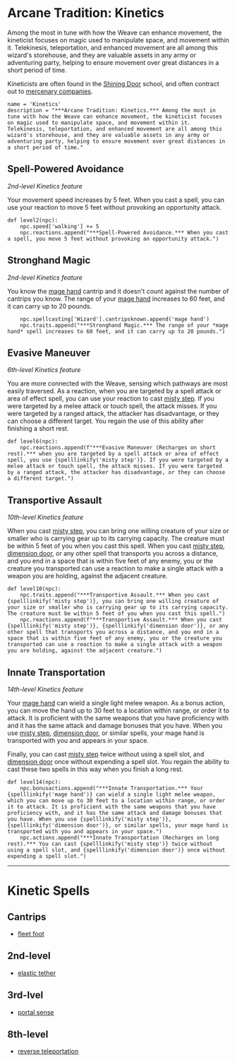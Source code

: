 # Arcane Tradition: Kinetics
Among the most in tune with how the Weave can enhance movement, the kineticist focuses on magic used to manipulate space, and movement within it. Telekinesis, teleportation, and enhanced movement are all among this wizard's storehouse, and they are valuable assets in any army or adventuring party, helping to ensure movement over great distances in a short period of time.

Kineticists are often found in the [Shining Door](../../Organizations/MageSchools/ShiningDoor.md) school, and often contract out to [mercenary companies](../../Organizations/MercCompanies/index.md). 

```
name = 'Kinetics'
description = "***Arcane Tradition: Kinetics.*** Among the most in tune with how the Weave can enhance movement, the kineticist focuses on magic used to manipulate space, and movement within it. Telekinesis, teleportation, and enhanced movement are all among this wizard's storehouse, and they are valuable assets in any army or adventuring party, helping to ensure movement over great distances in a short period of time."
```

## Spell-Powered Avoidance
*2nd-level Kinetics feature*

Your movement speed increases by 5 feet. When you cast a spell, you can use your reaction to move 5 feet without provoking an opportunity attack.

```
def level2(npc):
    npc.speed['walking'] += 5
    npc.reactions.append("***Spell-Powered Avoidance.*** When you cast a spell, you move 5 feet without provoking an opportunity attack.")
```

## Stronghand Magic
*2nd-level Kinetics feature*

You know the [mage hand](../../Magic/Spells/mage-hand.md) cantrip and it doesn't count against the number of cantrips you know. The range of your [mage hand](../../Magic/Spells/mage-hand.md) increases to 60 feet, and it can carry up to 20 pounds.

```
    npc.spellcasting['Wizard'].cantripsknown.append('mage hand')
    npc.traits.append("***Stronghand Magic.*** The range of your *mage hand* spell increases to 60 feet, and it can carry up to 20 pounds.")
```

## Evasive Maneuver
*6th-level Kinetics feature*

You are more connected with the Weave, sensing which pathways are most easily traversed. As a reaction, when you are targeted by a spell attack or area of effect spell, you can use your reaction to cast [misty step](../../Magic/Spells/misty-step.md). If you were targeted by a melee attack or touch spell, the attack misses. If you were targeted by a ranged attack, the attacker has disadvantage, or they can choose a different target. You regain the use of this ability after finishing a short rest.

```
def level6(npc):
    npc.reactions.append(f"***Evasive Maneuver (Recharges on short rest).*** when you are targeted by a spell attack or area of effect spell, you use {spelllinkify('misty step')}. If you were targeted by a melee attack or touch spell, the attack misses. If you were targeted by a ranged attack, the attacker has disadvantage, or they can choose a different target.")
```

## Transportive Assault
*10th-level Kinetics feature*

When you cast [misty step](../../Magic/Spells/misty-step.md), you can bring one willing creature of your size or smaller who is carrying gear up to its carrying capacity. The creature must be within 5 feet of you when you cast this spell. When you cast [misty step](../../Magic/Spells/misty-step.md), [dimension door](../../Magic/Spells/dimension-door.md), or any other spell that transports you across a distance, and you end in a space that is within five feet of any enemy, you or the creature you transported can use a reaction to make a single attack with a weapon you are holding, against the adjacent creature.

```
def level10(npc):
    npc.traits.append("***Transportive Assault.*** When you cast {spelllinkify('misty step')}, you can bring one willing creature of your size or smaller who is carrying gear up to its carrying capacity. The creature must be within 5 feet of you when you cast this spell.")
    npc.reactions.append(f"***Transportive Assault.*** When you cast {spelllinkify('misty step')}, {spelllinkify('dimension door')}, or any other spell that transports you across a distance, and you end in a space that is within five feet of any enemy, you or the creature you transported can use a reaction to make a single attack with a weapon you are holding, against the adjacent creature.")
```

## Innate Transportation
*14th-level Kinetics feature*

Your [mage hand](../../Magic/Spells/mage-hand.md) can wield a single light melee weapon. As a bonus action, you can move the hand up to 30 feet to a location within range, or order it to attack. It is proficient with the same weapons that you have proficiency with and it has the same attack and damage bonuses that you have. When you use [misty step](../../Magic/Spells/misty-step.md), [dimension door](../../Magic/Spells/dimension-door.md), or similar spells, your mage hand is transported with you and appears in your space.

Finally, you can cast [misty step](../../Magic/Spells/misty-step.md) twice without using a spell slot, and [dimension door](../../Magic/Spells/dimension-door.md) once without expending a spell slot. You regain the ability to cast these two spells in this way when you finish a long rest.

```
def level14(npc):
    npc.bonusactions.append("***Innate Transportation.*** Your {spelllinkify('mage hand')} can wield a single light melee weapon, which you can move up to 30 feet to a location within range, or order it to attack. It is proficient with the same weapons that you have proficiency with, and it has the same attack and damage bonuses that you have. When you use {spelllinkify('misty step')}, {spelllinkify('dimension door')}, or similar spells, your mage hand is transported with you and appears in your space.")
    npc.actions.append("***Innate Transportation (Recharges on long rest).*** You can cast {spelllinkify('misty step')} twice without using a spell slot, and {spelllinkify('dimension door')} once without expending a spell slot.")
```

---

# Kinetic Spells

## Cantrips
* [fleet foot](../../Magic/Spells/fleet-foot.md)

## 2nd-level
* [elastic tether](../../Magic/Spells/elastic-tether.md)

## 3rd-lvel
* [portal sense](../../Magic/Spells/portal-sense.md)

## 8th-level
* [reverse teleportation](../../Magic/Spells/reverse-teleportation.md)

